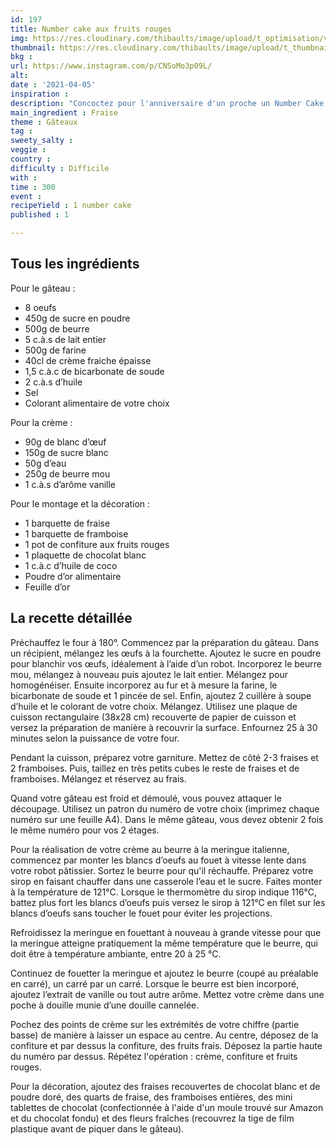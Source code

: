 ```yaml
---
id: 197
title: Number cake aux fruits rouges
img: https://res.cloudinary.com/thibaults/image/upload/t_optimisation/v1617643640/Recipes/20210405_number_cake_fruits_rouges.jpg
thumbnail: https://res.cloudinary.com/thibaults/image/upload/t_thumbnail_josie/v1617643640/Recipes/20210405_number_cake_fruits_rouges.jpg
bkg : 
url: https://www.instagram.com/p/CNSoMo3p09L/
alt: 
date : '2021-04-05'
inspiration : 
description: "Concoctez pour l'anniversaire d'un proche un Number Cake aux fruits rouges, il va adorer !"
main_ingredient : Fraise
theme : Gâteaux
tag : 
sweety_salty : 
veggie : 
country : 
difficulty : Difficile
with : 
time : 300
event : 
recipeYield : 1 number cake
published : 1

---
```


## Tous les ingrédients
Pour le gâteau :
 - 8 oeufs
 - 450g de sucre en poudre
 - 500g de beurre
 - 5 c.à.s de lait entier
 - 500g de farine
 - 40cl de crème fraiche épaisse
 - 1,5 c.à.c de bicarbonate de soude
 - 2 c.à.s d’huile
 - Sel
 - Colorant alimentaire de votre choix

Pour la crème :
 - 90g de blanc d’œuf
 - 150g de sucre blanc
 - 50g d’eau
 - 250g de beurre mou
 - 1 c.à.s d’arôme vanille

Pour le montage et la décoration :
 - 1 barquette de fraise
 - 1 barquette de framboise
 - 1 pot de confiture aux fruits rouges
 - 1 plaquette de chocolat blanc
 - 1 c.à.c d’huile de coco
 - Poudre d’or alimentaire
 - Feuille d’or

## La recette détaillée
Préchauffez le four à 180°. Commencez par la préparation du gâteau. Dans un récipient, mélangez les œufs à la fourchette. Ajoutez le sucre en poudre pour blanchir vos œufs, idéalement à l’aide d’un robot. Incorporez le beurre mou, mélangez à nouveau puis ajoutez le lait entier. Mélangez pour homogénéiser. Ensuite incorporez au fur et à mesure la farine, le bicarbonate de soude et 1 pincée de sel. Enfin, ajoutez 2 cuillère à soupe d’huile et le colorant de votre choix. Mélangez. Utilisez une plaque de cuisson rectangulaire (38x28 cm) recouverte de papier de cuisson et versez la préparation de manière à recouvrir la surface. Enfournez 25 à 30 minutes selon la puissance de votre four.

Pendant la cuisson, préparez votre garniture. Mettez de côté 2-3 fraises et 2 framboises. Puis, taillez en très petits cubes le reste de fraises et de framboises. Mélangez et réservez au frais.

Quand votre gâteau est froid et démoulé, vous pouvez attaquer le découpage. Utilisez un patron du numéro de votre choix (imprimez chaque numéro sur une feuille A4). Dans le même gâteau, vous devez obtenir 2 fois le même numéro pour vos 2 étages.

Pour la réalisation de votre crème au beurre à la meringue italienne, commencez par monter les blancs d’oeufs au fouet à vitesse lente dans votre robot pâtissier. Sortez le beurre pour qu'il réchauffe. Préparez votre sirop en faisant chauffer dans une casserole l’eau et le sucre. Faites monter à la température de 121°C. Lorsque le thermomètre du sirop indique 116°C, battez plus fort les blancs d’oeufs puis versez le sirop à 121°C en filet sur les blancs d’oeufs sans toucher le fouet pour éviter les projections.

Refroidissez la meringue en fouettant à nouveau à grande vitesse pour que la meringue atteigne pratiquement la même température que le beurre, qui doit être à température ambiante, entre 20 à 25 °C.

Continuez de fouetter la meringue et ajoutez le beurre (coupé au préalable en carré), un carré par un carré. Lorsque le beurre est bien incorporé, ajoutez l’extrait de vanille ou tout autre arôme. Mettez votre crème dans une poche à douille munie d’une douille cannelée.

Pochez des points de crème sur les extrémités de votre chiffre (partie basse) de manière à laisser un espace au centre. Au centre, déposez de la confiture et par dessus la confiture, des fruits frais. Déposez la partie haute du numéro par dessus. Répétez l'opération : crème, confiture et fruits rouges.

Pour la décoration, ajoutez des fraises recouvertes de chocolat blanc et de poudre doré, des quarts de fraise, des framboises entières, des mini tablettes de chocolat (confectionnée à l'aide d'un moule trouvé sur Amazon et du chocolat fondu) et des fleurs fraîches (recouvrez la tige de film plastique avant de piquer dans le gâteau).